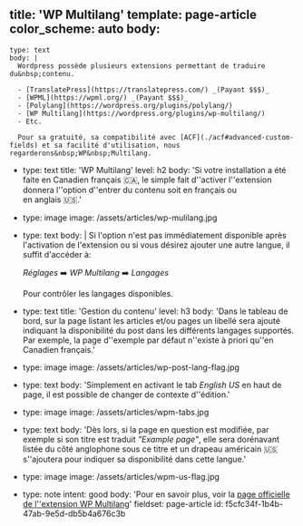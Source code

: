 title: 'WP Multilang'
template: page-article
color_scheme: auto
body:
  -
    type: text
    body: |
      Wordpress possède plusieurs extensions permettant de traduire du&nbsp;contenu. 
      
      - [TranslatePress](https://translatepress.com/) _(Payant $$$)_
      - [WPML](https://wpml.org/) _(Payant $$$)_
      - [Polylang](https://wordpress.org/plugins/polylang/)
      - [WP Multilang](https://wordpress.org/plugins/wp-multilang/)
      - Etc.
      
      Pour sa gratuité, sa compatibilité avec [ACF](./acf#advanced-custom-fields) et sa facilité d'utilisation, nous regarderons&nbsp;WP&nbsp;Multilang.
  -
    type: text
    title: 'WP Multilang'
    level: h2
    body: 'Si votre installation a été faite en Canadien français&nbsp;🇨🇦, le simple fait d''activer l''extension donnera l''option d''entrer du contenu soit en français ou en&nbsp;anglais&nbsp;🇺🇸.'
  -
    type: image
    image: /assets/articles/wp-mulilang.jpg
  -
    type: text
    body: |
      Si l'option n'est pas immédiatement disponible après l'activation de l'extension ou si vous désirez ajouter une autre langue, il suffit d'accéder&nbsp;à:
      
      _Réglages_ ➡️ _WP Multilang_ ➡️ _Langages_
      
      Pour contrôler les langages&nbsp;disponibles.
  -
    type: text
    title: 'Gestion du contenu'
    level: h3
    body: 'Dans le tableau de bord, sur la page listant les articles et/ou pages un libellé sera ajouté indiquant la disponibilité du post dans les différents langages supportés. Par exemple, la page d''exemple par défaut n''existe à priori qu''en Canadien&nbsp;français.'
  -
    type: image
    image: /assets/articles/wp-post-lang-flag.jpg
  -
    type: text
    body: 'Simplement en activant le tab _English US_ en haut de page, il est possible de changer de contexte&nbsp;d''édition.'
  -
    type: image
    image: /assets/articles/wpm-tabs.jpg
  -
    type: text
    body: 'Dès lors, si la page en question est modifiée, par exemple si son titre est traduit _"Example page"_, elle sera dorénavant listée du côté anglophone sous ce titre et un drapeau américain 🇺🇸s''ajoutera pour indiquer sa disponibilité dans cette&nbsp;langue.'
  -
    type: image
    image: /assets/articles/wpm-us-flag.jpg
  -
    type: note
    intent: good
    body: 'Pour en savoir plus, voir la [page officielle de l''extension WP&nbsp;Multilang](https://wordpress.org/plugins/wp-multilang/)'
fieldset: page-article
id: f5cfc34f-1b4b-47ab-9e5d-db5b4a676c3b
